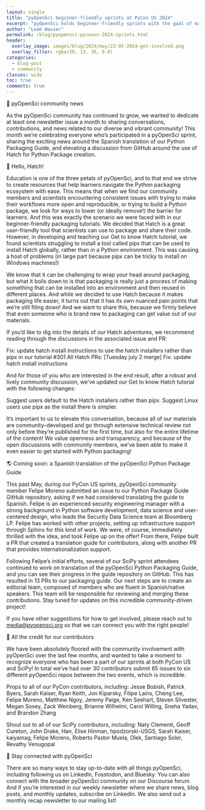 ```yaml
---
layout: single
title: "pyOpenSci beginner-friendly sprints at PyCon US 2024"
excerpt: "pyOpenSci holds beginner-friendly sprints with the goal of making new contributors feel welcome. Learn about our latest sprint at PyCon US 2024, and tips we use to make sprints accessible to more people."
author: "Leah Wasser"
permalink: /blog/pyopensci-pyconus-2024-sprints.html
header:
  overlay_image: images/blog/2024/may/23-05-2024-get-involved.png
  overlay_filter: rgba(20, 13, 36, 0.8)
categories:
  - blog-post
  - community
classes: wide
toc: true
comments: true
---
```



💜 pyOpenSci community news

As the pyOpenSci community has continued to grow, we wanted to dedicate at least one newsletter issue a month to sharing conversations, contributions, and news related to our diverse and vibrant community! This month we’re celebrating everyone who’s participated in a pyOpenSci sprint, sharing the exciting news around the Spanish translation of our Python Packaging Guide, and elevating a discussion from GitHub around the use of Hatch for Python Package creation.

🐣 Hello, Hatch! 

Education is one of the three petals of pyOpenSci, and to that end we strive to create resources that help learners navigate the Python packaging ecosystem with ease. This means that when we find our community members and scientists encountering consistent issues with trying to make their workflows more open and reproducible, or trying to build a Python package, we look for ways to lower (or ideally remove!) the barrier for learners. And this was exactly the scenario we were faced with in our beginner-friendly packaging tutorials. We decided that Hatch is a great user-friendly tool that scientists can use to package and share their code. However, in developing and teaching our Get to know Hatch tutorial, we found scientists struggling to install a tool called pipx that can be used to install Hatch globally, rather than in a Python environment. This was causing a host of problems (in large part because pipx can be tricky to install on Windows machines!)

We know that it can be challenging to wrap your head around packaging, but what it boils down to is that packaging is really just a process of making something that can be installed into an environment and then reused in different places. And while we decided to use Hatch because it makes packaging life easier, it turns out that it has its own nuanced pain points that we’re still filing down! And we want to share this, because we firmly believe that even someone who is brand new to packaging can get value out of our materials.

If you’d like to dig into the details of our Hatch adventures, we recommend reading through the discussions in the associated issue and PR:

Fix: update hatch install instructions to use the hatch installers rather than pipx in our tutorial #301
All Hatch PRs: [Tuesday july 2 merge] Fix: update hatch install instructions

And for those of you who are interested in the end result, after a robust and lively community discussion, we’ve updated our Get to know Hatch tutorial with the following changes:

Suggest users default to the Hatch installers rather than pipx.
Suggest Linux users use pipx as the install there is simpler.


It’s important to us to elevate this conversation, because all of our materials are community–developed and go through extensive technical review not only before they’re published for the first time, but also for the entire lifetime of the content! We value openness and transparency, and because of the open discussions with community members, we’ve been able to make it even easier to get started with Python packaging!

🌎 Coming soon: a Spanish translation of the pyOpenSci Python Package Guide

This past May, during our PyCon US sprints, pyOpenSci community member Felipe Moreno submitted an issue to our Python Package Guide GitHub repository, asking if we had considered translating the guide to Spanish. Felipe is an experienced security engineering manager with a strong background in Python software development, data science and user-centered design, who leads the Security Data Science team at Bloomberg LP. Felipe has worked with other projects, setting up infrastructure support through Sphinx for this kind of work. We were, of course, immediately thrilled with the idea, and took Felipe up on the offer! From there, Felipe built a PR that created a translation guide for contributors, along with another PR that provides internationalization support. 

Following Felipe’s initial efforts, several of our SciPy sprint attendees continued to work on translation of the pyOpenSci Python Packaging Guide, and you can see their progress in the guide repository on GitHub. This has resulted in 13 PRs to our packaging guide. Our next steps are to create an editorial team, composed of members who are fluent in Spanish/native speakers. This team will be  responsible for reviewing and merging these contributions. Stay tuned for updates on this incredible community-driven project!

If you have other suggestions for how to get involved, please reach out to media@pyopensci.org so that we can connect you with the right people!

🎉 All the credit for our contributors

We have been absolutely floored with the community involvement with pyOpenSci over the last few months, and wanted to take a moment to recognize everyone who has been a part of our sprints at both PyCon US and SciPy! In total we’ve had over 30 contributors submit 65 issues to six different pyOpenSci repos between the two events, which is incredible.
 
Props to all of our PyCon contributors, including:
Jesse Bobish, Patrick Byers, Sarah Kaiser, Ryan Keith, Jon Kiparsky, Filipe Laíns, Cheng Lee, Felipe Moreno, Matthew Ngoy, Jeremy Paige, Ken Seehart, Steven Silvester, Megan Sosey, Zack Weinberg, Brianne Wilhelmi, Carol Willing, Sneha Yadav, and Brandon Zhang

Shout out to all of our SciPy contributors, including:
Naty Clementi, Geoff Cureton, John Drake, Han, Elise Hinman, hpodzorski-USGS, Sarah Kaiser, kaiyamag, Felipe Moreno, Roberto Pastor Muela, Olek, Santiago Soler, Revathy Venugopal

💌 Stay connected with pyOpenSci

There are so many ways to stay up-to-date with all things pyOpenSci, including following us on LinkedIn, Fosstodon, and Bluesky. You can also connect with the broader pyOpenSci community on our Discourse forum. And if you’re interested in our weekly newsletter where we share news, blog posts, and monthly updates, subscribe on LinkedIn. We also send out a monthly recap newsletter to our mailing list!

